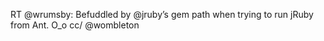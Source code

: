 <!--
id: 3564275997
link: http://kevinisom.info/post/3564275997/rt-wrumsby-befuddled-by-jrubys-gem-path-when
slug: rt-wrumsby-befuddled-by-jrubys-gem-path-when
date: Tue Mar 01 2011 08:19:17 GMT+1300 (NZDT)
raw: {"blog_name":"kevinisom","id":3564275997,"post_url":"http://kevinisom.info/post/3564275997/rt-wrumsby-befuddled-by-jrubys-gem-path-when","slug":"rt-wrumsby-befuddled-by-jrubys-gem-path-when","type":"text","date":"2011-02-28 19:19:17 GMT","timestamp":1298920757,"state":"published","format":"html","reblog_key":"JaNjHcmn","tags":[],"short_url":"http://tmblr.co/Zw68Yy3KSeaT","highlighted":[],"feed_item":"http://twitter.com/kev_nz/statuses/42082778325581824","from_feed_id":"650289","note_count":0,"title":null,"body":"<p>RT @wrumsby: Befuddled by @jruby&#8217;s gem path when trying to run jRuby from Ant. O_o cc/ @wombleton</p>"}
publish: 2011-03-01
tags: 
title: null
-->


RT @wrumsby: Befuddled by @jruby’s gem path when trying to run jRuby
from Ant. O\_o cc/ @wombleton



